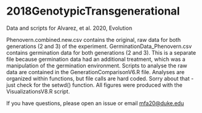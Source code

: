 # 2018GenotypicTransgenerational
Data and scripts for Alvarez, et al. 2020, Evolution

Phenovern.combined.new.csv contains the original, raw data for both generations (2 and 3) of the experiment.
GerminationData_Phenovern.csv contains germination data for both generations (2 and 3). This is a separate file because germination data had an additional treatment, which was a manipulation of the germination environment.
Scripts to analyse the raw data are contained in the GenerationComparisonV6.R file. Analyses are organized within functions, but file calls are hard coded. Sorry about that - just check for the setwd() function.
All figures were produced with the VisualizationsV8.R script.

If you have questions, please open an issue or email mfa20@duke.edu
